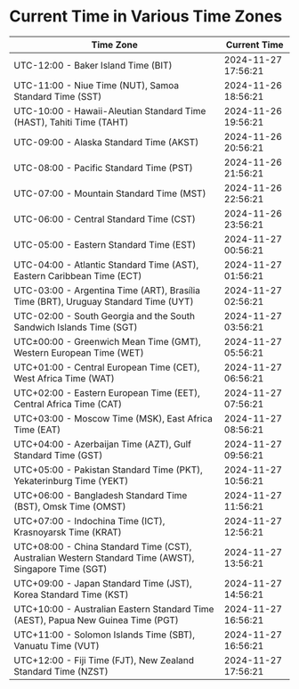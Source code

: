 # Current Time in Various Time Zones

| Time Zone | Current Time |
|-----------|--------------|
| UTC-12:00 - Baker Island Time (BIT) | 2024-11-27 17:56:21 |
| UTC-11:00 - Niue Time (NUT), Samoa Standard Time (SST) | 2024-11-26 18:56:21 |
| UTC-10:00 - Hawaii-Aleutian Standard Time (HAST), Tahiti Time (TAHT) | 2024-11-26 19:56:21 |
| UTC-09:00 - Alaska Standard Time (AKST) | 2024-11-26 20:56:21 |
| UTC-08:00 - Pacific Standard Time (PST) | 2024-11-26 21:56:21 |
| UTC-07:00 - Mountain Standard Time (MST) | 2024-11-26 22:56:21 |
| UTC-06:00 - Central Standard Time (CST) | 2024-11-26 23:56:21 |
| UTC-05:00 - Eastern Standard Time (EST) | 2024-11-27 00:56:21 |
| UTC-04:00 - Atlantic Standard Time (AST), Eastern Caribbean Time (ECT) | 2024-11-27 01:56:21 |
| UTC-03:00 - Argentina Time (ART), Brasília Time (BRT), Uruguay Standard Time (UYT) | 2024-11-27 02:56:21 |
| UTC-02:00 - South Georgia and the South Sandwich Islands Time (SGT) | 2024-11-27 03:56:21 |
| UTC±00:00 - Greenwich Mean Time (GMT), Western European Time (WET) | 2024-11-27 05:56:21 |
| UTC+01:00 - Central European Time (CET), West Africa Time (WAT) | 2024-11-27 06:56:21 |
| UTC+02:00 - Eastern European Time (EET), Central Africa Time (CAT) | 2024-11-27 07:56:21 |
| UTC+03:00 - Moscow Time (MSK), East Africa Time (EAT) | 2024-11-27 08:56:21 |
| UTC+04:00 - Azerbaijan Time (AZT), Gulf Standard Time (GST) | 2024-11-27 09:56:21 |
| UTC+05:00 - Pakistan Standard Time (PKT), Yekaterinburg Time (YEKT) | 2024-11-27 10:56:21 |
| UTC+06:00 - Bangladesh Standard Time (BST), Omsk Time (OMST) | 2024-11-27 11:56:21 |
| UTC+07:00 - Indochina Time (ICT), Krasnoyarsk Time (KRAT) | 2024-11-27 12:56:21 |
| UTC+08:00 - China Standard Time (CST), Australian Western Standard Time (AWST), Singapore Time (SGT) | 2024-11-27 13:56:21 |
| UTC+09:00 - Japan Standard Time (JST), Korea Standard Time (KST) | 2024-11-27 14:56:21 |
| UTC+10:00 - Australian Eastern Standard Time (AEST), Papua New Guinea Time (PGT) | 2024-11-27 16:56:21 |
| UTC+11:00 - Solomon Islands Time (SBT), Vanuatu Time (VUT) | 2024-11-27 16:56:21 |
| UTC+12:00 - Fiji Time (FJT), New Zealand Standard Time (NZST) | 2024-11-27 17:56:21 |

